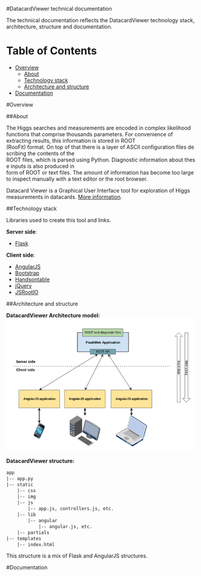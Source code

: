 #DatacardViewer technical documentation

The technical documentation reflects the DatacardViewer technology stack, architecture, structure and documentation.

# Table of Contents

* [Overview](#overview)
  * [About](#about)
  * [Technology stack](#technology-stack)
  * [Architecture and structure](#architecture-and-structure)
* [Documentation](#documentation)


#Overview

##About

The Higgs searches and measurements are encoded in complex likelihood functions that comprise
thousands parameters. For convenience of extracting results, this information is stored in ROOT
(RooFit) format. On top of that there is a layer of ASCII configuration files describing the contents of the
ROOT files, which is parsed using Python. Diagnostic information about these inputs is also produced in
form of ROOT or text files. The amount of information has become too large to inspect manually with a
text editor or the root browser. 

Datacard Viewer is a Graphical User Interface tool for exploration of Higgs measurements in datacards.
[More information](presentation/).

##Technology stack

Libraries used to create this tool and links.

**Server side**:
+ [Flask](http://flask.pocoo.org/docs/)

**Client side**:
+ [AngularJS](https://angularjs.org/)
+ [Bootstrap](http://getbootstrap.com/)
+ [Handsontable](http://handsontable.com/)
+ [jQuery](http://jquery.com/)
+ [JSRootIO](http://root.cern.ch/gitweb?p=rootjs.git;a=summary)

##Architecture and structure

**DatacardViewer Architecture model:**
![Alt text](presentation/DatacardViewer_schema.png?raw=true "DatacardViewer Architecture")

**DatacardViewer structure:**
```
app
|-- app.py
|-- static
    |-- css
    |-- img
    |-- js
        |-- app.js, controllers.js, etc.
    |-- lib
        |-- angular
            |-- angular.js, etc.
    |-- partials
|-- templates
    |-- index.html
```
This structure is a mix of Flask and AngularJS structures.

#Documentation
